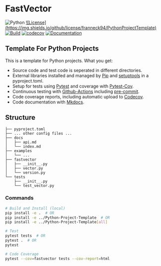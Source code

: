 # FastVector

![Python](https://img.shields.io/badge/python-3.9+-blue)
[![License] (https://img.shields.io/github/license/franneck94/PythonProjectTemplate)](https://github.com/franneck94/PythonProjectTemplate/blob/master/LICENSE)
[![Build](https://github.com/franneck94/Python-Project-Template/actions/workflows/test.yml/badge.svg?branch=master)](https://github.com/franneck94/Python-Project-Template/actions/workflows/test.yml)
[![codecov](https://codecov.io/gh/franneck94/Python-Project-Template-Eng/branch/master/graph/badge.svg)](https://codecov.io/gh/franneck94/Python-Project-Template-Eng)
[![Documentation](https://img.shields.io/badge/ref-Documentation-blue)](https://franneck94.github.io/Python-Project-Template-Eng/)

## Template For Python Projects

This is a template for Python projects. What you get:

- Source code and test code is seperated in different directories.
- External libraries installed and managed by [Pip](https://pypi.org/project/pip/) and [setuptools](https://setuptools.pypa.io/en/latest/) in a pyproject.toml.
- Setup for tests using [Pytest](https://docs.pytest.org/en/stable/) and coverage with [Pytest-Cov](https://github.com/pytest-dev/pytest-cov).
- Continuous testing with [Github-Actions](https://github.com/features/actions/) including [pre-commit](https://github.com/pre-commit/pre-commit).
- Code coverage reports, including automatic upload to [Codecov](https://codecov.io).
- Code documentation with [Mkdocs](https://www.mkdocs.org/).

## Structure

``` text
├── pyproject.toml
├── ... other config files ...
├── docs
│   ├── api.md
│   └── index.md
├── examples
│   └── ...
├── fastvector
│   ├── __init__.py
│   ├── vector.py
│   └── version.py
└── tests
    ├── __init__.py
    └── test_vector.py
```

### Commands

```bash
# Build and Install (local)
pip install -e .  # OR
pip install -e ../Python-Project-Template  # OR
pip install -e ../Python-Project-Template[all]
```

```bash
# Test
pytest tests  # OR
pytest .  # OR
pytest
```

```bash
# Code Coverage
pytest --cov=fastvector tests --cov-report=html
```
